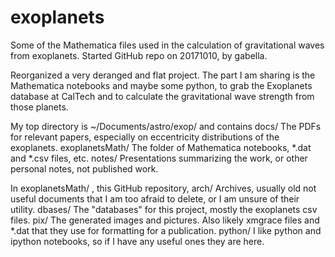 # exoplanets
Some of the Mathematica files used in the calculation of gravitational waves from exoplanets.
Started GitHub repo on 20171010, by gabella.

Reorganized a very deranged and flat project.  The part I am sharing is the
Mathematica notebooks and maybe some python, to grab the Exoplanets database
at CalTech and to calculate the gravitational wave strength from those
planets.

My top directory is ~/Documents/astro/exop/  and contains
docs/
  The PDFs for relevant papers, especially on eccentricity distributions of
  the exoplanets.
exoplanetsMath/
  The folder of Mathematica notebooks, *.dat and *.csv files, etc.
notes/
  Presentations summarizing the work, or other personal notes, not published
  work.

In exoplanetsMath/  , this GitHub repository,
arch/
  Archives, usually old not useful documents that I am too afraid to delete, or
  I am unsure of their utility.
dbases/
  The "databases" for this project, mostly the exoplanets csv files.
pix/
  The generated images and pictures.  Also likely xmgrace files and *.dat
  that they use for formatting for a publication.
python/
  I like python and ipython notebooks, so if I have any useful ones they are here.



